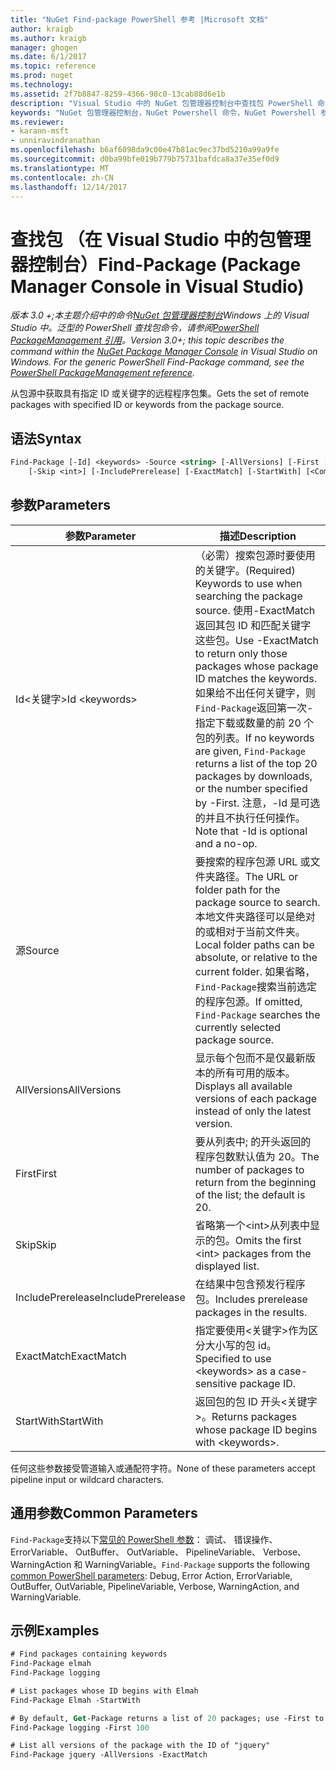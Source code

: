 ```yaml
---
title: "NuGet Find-package PowerShell 参考 |Microsoft 文档"
author: kraigb
ms.author: kraigb
manager: ghogen
ms.date: 6/1/2017
ms.topic: reference
ms.prod: nuget
ms.technology: 
ms.assetid: 2f7b8847-8259-4366-98c0-13cab88d6e1b
description: "Visual Studio 中的 NuGet 包管理器控制台中查找包 PowerShell 命令参考。"
keywords: "NuGet 包管理器控制台，NuGet Powershell 命令，NuGet Powershell 参考，查找包"
ms.reviewer:
- karann-msft
- unniravindranathan
ms.openlocfilehash: b6af6098da9c00e47b81ac9ec37bd5210a99a9fe
ms.sourcegitcommit: d0ba99bfe019b779b75731bafdca8a37e35ef0d9
ms.translationtype: MT
ms.contentlocale: zh-CN
ms.lasthandoff: 12/14/2017
---
```

# <a name="find-package-package-manager-console-in-visual-studio"></a><span data-ttu-id="e155b-104">查找包 （在 Visual Studio 中的包管理器控制台）</span><span class="sxs-lookup"><span data-stu-id="e155b-104">Find-Package (Package Manager Console in Visual Studio)</span></span>

<span data-ttu-id="e155b-105">*版本 3.0 +;本主题介绍中的命令[NuGet 包管理器控制台](Package-Manager-Console.md)Windows 上的 Visual Studio 中。泛型的 PowerShell 查找包命令，请参阅[PowerShell PackageManagement 引用](https://docs.microsoft.com/powershell/module/packagemanagement/?view=powershell-6)。*</span><span class="sxs-lookup"><span data-stu-id="e155b-105">*Version 3.0+; this topic describes the command within the [NuGet Package Manager Console](Package-Manager-Console.md) in Visual Studio on Windows. For the generic PowerShell Find-Package command, see the [PowerShell PackageManagement reference](https://docs.microsoft.com/powershell/module/packagemanagement/?view=powershell-6).*</span></span>

<span data-ttu-id="e155b-106">从包源中获取具有指定 ID 或关键字的远程程序包集。</span><span class="sxs-lookup"><span data-stu-id="e155b-106">Gets the set of remote packages with specified ID or keywords from the package source.</span></span>

## <a name="syntax"></a><span data-ttu-id="e155b-107">语法</span><span class="sxs-lookup"><span data-stu-id="e155b-107">Syntax</span></span>

```ps
Find-Package [-Id] <keywords> -Source <string> [-AllVersions] [-First [<int>]]
    [-Skip <int>] [-IncludePrerelease] [-ExactMatch] [-StartWith] [<CommonParameters>]
```

## <a name="parameters"></a><span data-ttu-id="e155b-108">参数</span><span class="sxs-lookup"><span data-stu-id="e155b-108">Parameters</span></span>

| <span data-ttu-id="e155b-109">参数</span><span class="sxs-lookup"><span data-stu-id="e155b-109">Parameter</span></span> | <span data-ttu-id="e155b-110">描述</span><span class="sxs-lookup"><span data-stu-id="e155b-110">Description</span></span> |
| --- | --- |
| <span data-ttu-id="e155b-111">Id&lt;关键字&gt;</span><span class="sxs-lookup"><span data-stu-id="e155b-111">Id &lt;keywords&gt;</span></span> | <span data-ttu-id="e155b-112">（必需）搜索包源时要使用的关键字。</span><span class="sxs-lookup"><span data-stu-id="e155b-112">(Required) Keywords to use when searching the package source.</span></span> <span data-ttu-id="e155b-113">使用-ExactMatch 返回其包 ID 和匹配关键字这些包。</span><span class="sxs-lookup"><span data-stu-id="e155b-113">Use -ExactMatch to return only those packages whose package ID matches the keywords.</span></span> <span data-ttu-id="e155b-114">如果给不出任何关键字，则`Find-Package`返回第一次-指定下载或数量的前 20 个包的列表。</span><span class="sxs-lookup"><span data-stu-id="e155b-114">If no keywords are given, `Find-Package` returns a list of the top 20 packages by downloads, or the number specified by -First.</span></span> <span data-ttu-id="e155b-115">注意，-Id 是可选的并且不执行任何操作。</span><span class="sxs-lookup"><span data-stu-id="e155b-115">Note that -Id is optional and a no-op.</span></span> |
| <span data-ttu-id="e155b-116">源</span><span class="sxs-lookup"><span data-stu-id="e155b-116">Source</span></span> | <span data-ttu-id="e155b-117">要搜索的程序包源 URL 或文件夹路径。</span><span class="sxs-lookup"><span data-stu-id="e155b-117">The URL or folder path for the package source to search.</span></span> <span data-ttu-id="e155b-118">本地文件夹路径可以是绝对的或相对于当前文件夹。</span><span class="sxs-lookup"><span data-stu-id="e155b-118">Local folder paths can be absolute, or relative to the current folder.</span></span> <span data-ttu-id="e155b-119">如果省略，`Find-Package`搜索当前选定的程序包源。</span><span class="sxs-lookup"><span data-stu-id="e155b-119">If omitted, `Find-Package` searches the currently selected package source.</span></span> |
| <span data-ttu-id="e155b-120">AllVersions</span><span class="sxs-lookup"><span data-stu-id="e155b-120">AllVersions</span></span> | <span data-ttu-id="e155b-121">显示每个包而不是仅最新版本的所有可用的版本。</span><span class="sxs-lookup"><span data-stu-id="e155b-121">Displays all available versions of each package instead of only the latest version.</span></span> |
| <span data-ttu-id="e155b-122">First</span><span class="sxs-lookup"><span data-stu-id="e155b-122">First</span></span> | <span data-ttu-id="e155b-123">要从列表中; 的开头返回的程序包数默认值为 20。</span><span class="sxs-lookup"><span data-stu-id="e155b-123">The number of packages to return from the beginning of the list; the default is 20.</span></span> |
| <span data-ttu-id="e155b-124">Skip</span><span class="sxs-lookup"><span data-stu-id="e155b-124">Skip</span></span> | <span data-ttu-id="e155b-125">省略第一个&lt;int&gt;从列表中显示的包。</span><span class="sxs-lookup"><span data-stu-id="e155b-125">Omits the first &lt;int&gt; packages from the displayed list.</span></span>  |
| <span data-ttu-id="e155b-126">IncludePrerelease</span><span class="sxs-lookup"><span data-stu-id="e155b-126">IncludePrerelease</span></span> | <span data-ttu-id="e155b-127">在结果中包含预发行程序包。</span><span class="sxs-lookup"><span data-stu-id="e155b-127">Includes prerelease packages in the results.</span></span> |
| <span data-ttu-id="e155b-128">ExactMatch</span><span class="sxs-lookup"><span data-stu-id="e155b-128">ExactMatch</span></span> | <span data-ttu-id="e155b-129">指定要使用&lt;关键字&gt;作为区分大小写的包 id。</span><span class="sxs-lookup"><span data-stu-id="e155b-129">Specified to use &lt;keywords&gt; as a case-sensitive package ID.</span></span> |
| <span data-ttu-id="e155b-130">StartWith</span><span class="sxs-lookup"><span data-stu-id="e155b-130">StartWith</span></span> | <span data-ttu-id="e155b-131">返回包的包 ID 开头&lt;关键字&gt;。</span><span class="sxs-lookup"><span data-stu-id="e155b-131">Returns packages whose package ID begins with &lt;keywords&gt;.</span></span> |

<span data-ttu-id="e155b-132">任何这些参数接受管道输入或通配符字符。</span><span class="sxs-lookup"><span data-stu-id="e155b-132">None of these parameters accept pipeline input or wildcard characters.</span></span>

## <a name="common-parameters"></a><span data-ttu-id="e155b-133">通用参数</span><span class="sxs-lookup"><span data-stu-id="e155b-133">Common Parameters</span></span>

<span data-ttu-id="e155b-134">`Find-Package`支持以下[常见的 PowerShell 参数](http://go.microsoft.com/fwlink/?LinkID=113216)： 调试、 错误操作、 ErrorVariable、 OutBuffer、 OutVariable、 PipelineVariable、 Verbose、 WarningAction 和 WarningVariable。</span><span class="sxs-lookup"><span data-stu-id="e155b-134">`Find-Package` supports the following [common PowerShell parameters](http://go.microsoft.com/fwlink/?LinkID=113216): Debug, Error Action, ErrorVariable, OutBuffer, OutVariable, PipelineVariable, Verbose, WarningAction, and WarningVariable.</span></span>

## <a name="examples"></a><span data-ttu-id="e155b-135">示例</span><span class="sxs-lookup"><span data-stu-id="e155b-135">Examples</span></span>

```ps
# Find packages containing keywords
Find-Package elmah
Find-Package logging

# List packages whose ID begins with Elmah
Find-Package Elmah -StartWith

# By default, Get-Package returns a list of 20 packages; use -First to show more
Find-Package logging -First 100

# List all versions of the package with the ID of "jquery"
Find-Package jquery -AllVersions -ExactMatch
```
